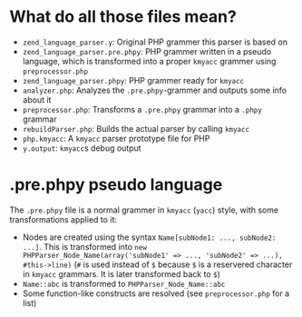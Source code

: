 What do all those files mean?
=============================

 * `zend_language_parser.y`:        Original PHP grammer this parser is based on
 * `zend_language_parser.pre.phpy`: PHP grammer written in a pseudo language, which is transformed
   into a proper `kmyacc` grammer using `preprocessor.php`
 * `zend_language_parser.phpy`:     PHP grammer ready for `kmyacc`
 * `analyzer.php`:                  Analyzes the `.pre.phpy`-grammer and outputs some info about it
 * `preprocessor.php`:              Transforms a `.pre.phpy` grammar into a `.phpy` grammar
 * `rebuildParser.php`:             Builds the actual parser by calling `kmyacc`
 * `php.kmyacc`:                    A `kmyacc` parser prototype file for PHP
 * `y.output`:                      `kmyacc`s debug output

.pre.phpy pseudo language
=========================

The `.pre.phpy` file is a normal grammer in `kmyacc` (`yacc`) style, with some transformations
applied to it:

 * Nodes are created using the syntax `Name[subNode1: ..., subNode2: ...]`. This is transformed into
   `new PHPParser_Node_Name(array('subNode1' => ..., 'subNode2' => ...), #this->line)` (`#` is used
   instead of `$` because `$` is a reservered character in `kmyacc` grammars. It is later transformed
   back to `$`)
 * `Name::abc` is transformed to `PHPParser_Node_Name::abc`
 * Some function-like constructs are resolved (see `preprocessor.php` for a list)